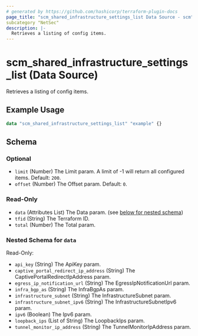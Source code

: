 ```yaml
---
# generated by https://github.com/hashicorp/terraform-plugin-docs
page_title: "scm_shared_infrastructure_settings_list Data Source - scm"
subcategory "NetSec"
description: |-
  Retrieves a listing of config items.
---
```


# scm_shared_infrastructure_settings_list (Data Source)

Retrieves a listing of config items.

## Example Usage

```terraform
data "scm_shared_infrastructure_settings_list" "example" {}
```

<!-- schema generated by tfplugindocs -->
## Schema

### Optional

- `limit` (Number) The Limit param. A limit of -1 will return all configured items. Default: `200`.
- `offset` (Number) The Offset param. Default: `0`.

### Read-Only

- `data` (Attributes List) The Data param. (see [below for nested schema](#nestedatt--data))
- `tfid` (String) The Terraform ID.
- `total` (Number) The Total param.

<a id="nestedatt--data"></a>
### Nested Schema for `data`

Read-Only:

- `api_key` (String) The ApiKey param.
- `captive_portal_redirect_ip_address` (String) The CaptivePortalRedirectIpAddress param.
- `egress_ip_notification_url` (String) The EgressIpNotificationUrl param.
- `infra_bgp_as` (String) The InfraBgpAs param.
- `infrastructure_subnet` (String) The InfrastructureSubnet param.
- `infrastructure_subnet_ipv6` (String) The InfrastructureSubnetIpv6 param.
- `ipv6` (Boolean) The Ipv6 param.
- `loopback_ips` (List of String) The LoopbackIps param.
- `tunnel_monitor_ip_address` (String) The TunnelMonitorIpAddress param.
